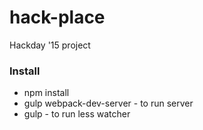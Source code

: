 # hack-place
Hackday '15 project

### Install

* npm install
* gulp webpack-dev-server - to run server
* gulp - to run less watcher